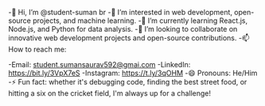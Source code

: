 -👋 Hi, I’m @student-suman
br
-👀 I’m interested in web development, open-source projects, and machine learning.
-🌱 I’m currently learning React.js, Node.js, and Python for data analysis.
-💞️ I’m looking to collaborate on innovative web development projects and open-source contributions.
-📫 How to reach me:

-Email: student.sumansaurav592@gmai.com
-LinkedIn: https://bit.ly/3VpX7eS
-Instagram: https://t.ly/3qOHM
-😄 Pronouns: He/Him
-⚡ Fun fact: whether it's debugging code, finding the best street food, or hitting a six on the cricket field, I'm always up for a challenge!
<!---
student-suman/student-suman is a ✨ special ✨ repository because its `README.md` (this file) appears on your GitHub profile.
You can click the Preview link to take a look at your changes.
--->
